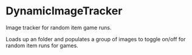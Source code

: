 # DynamicImageTracker
Image tracker for random item game runs.

Loads up an folder and populates a group of images to toggle on/off for random item runs for games.
